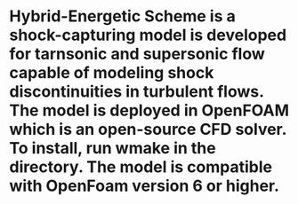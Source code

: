 # Hybrid-Energetic Scheme is a shock-capturing model is developed for tarnsonic and supersonic flow capable of modeling shock discontinuities in turbulent flows. The model is deployed in OpenFOAM which is an open-source CFD solver. To install, run wmake in the directory. The model is compatible with OpenFoam version 6 or higher.
